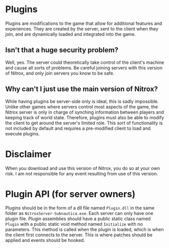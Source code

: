 # Plugins

Plugins are modifications to the game that allow for additional features and experiences. They are created by the server, sent to the client when they join, and are dynamically loaded and integrated into the game.

## Isn't that a huge security problem?

Well, yes. The server could theoretically take control of the client's machine and cause all sorts of problems. Be careful joining servers with this version of Nitrox, and only join servers you know to be safe.

## Why can't I just use the main version of Nitrox?

While having plugins be server-side only is ideal, this is sadly impossible. Unlike other games where servers control most aspects of the game, the Nitrox server is only in charge of synching information between players and keeping track of world state. Therefore, plugins must also be able to modify the client to get around the server's limited role. This sort of functionality is not included by default and requires a pre-modified client to load and execute plugins.

# Disclaimer

When you download and use this version of Nitrox, you do so at your own risk. I am not responsible for any event resulting from use of this version.

# Plugin API (for server owners)

Plugins should be in the form of a dll file named `Plugin.dll` in the same folder as `NitroxServer-Subnautica.exe`. Each server can only have one plugin file. Plugin assemblies should have a public static class named `Plugin` with a public static void method named `Initialize` with no parameters. This method is called when the plugin is loaded, which is when the client first connects to the server. This is where patches should be applied and events should be hooked.